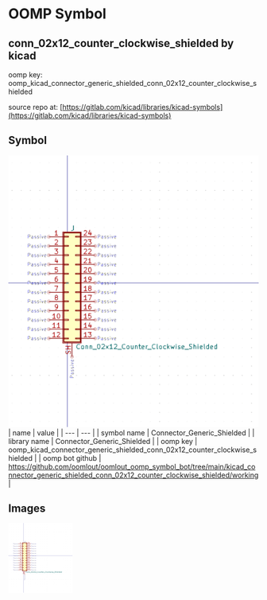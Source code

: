 # OOMP Symbol  
## conn_02x12_counter_clockwise_shielded  by kicad  
  
oomp key: oomp_kicad_connector_generic_shielded_conn_02x12_counter_clockwise_shielded  
  
source repo at: [https://gitlab.com/kicad/libraries/kicad-symbols](https://gitlab.com/kicad/libraries/kicad-symbols)  
## Symbol  
  
[![working.png](working_600.png)](working.png)  
| name | value | 
| --- | --- | 
| symbol name | Connector_Generic_Shielded | 
| library name | Connector_Generic_Shielded | 
| oomp key | oomp_kicad_connector_generic_shielded_conn_02x12_counter_clockwise_shielded | 
| oomp bot github | https://github.com/oomlout/oomlout_oomp_symbol_bot/tree/main/kicad_connector_generic_shielded_conn_02x12_counter_clockwise_shielded/working | 
## Images  
  
[![working.png](working_140.png)](working.png)  
